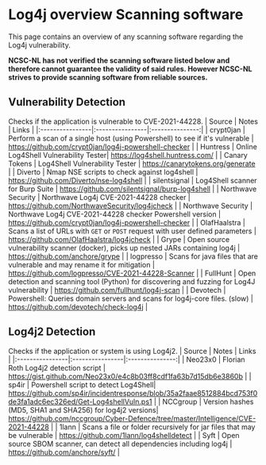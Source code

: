 # Log4j overview Scanning software

This page contains an overview of any scanning software regarding the Log4j vulnerability. 

**NCSC-NL has not verified the scanning software listed below and therefore cannot guarantee the validity of said rules.
However NCSC-NL strives to provide scanning software from reliable sources.**

## Vulnerability Detection
Checks if the application is vulnerable to CVE-2021-44228.
| Source      | Notes        | Links |
|:----------------|:----------------|:---------------:|
| crypt0jan     | Perform a scan of a single host (using Powershell) to see if it's vulnerable | https://github.com/crypt0jan/log4j-powershell-checker |
| Huntress  | Online Log4Shell Vulnerability Tester| https://log4shell.huntress.com/ |
| Canary Tokens |  Log4Shell Vulnerability Tester | https://canarytokens.org/generate |
| Diverto | Nmap NSE scripts to check against log4shell | https://github.com/Diverto/nse-log4shell |
| silentsignal | Log4Shell scanner for Burp Suite | https://github.com/silentsignal/burp-log4shell |
| Northwave Security | Northwave Log4j CVE-2021-44228 checker | https://github.com/NorthwaveSecurity/log4jcheck |
| Northwave Security | Northwave Log4j CVE-2021-44228 checker Powershell version | https://github.com/crypt0jan/log4j-powershell-checker |
| OlafHaalstra | Scans a list of URLs with `GET` or `POST` request with user defined parameters | https://github.com/OlafHaalstra/log4jcheck |
| Grype   | Open source vulnerability scanner (docker), picks up nested JARs containing log4j | https://github.com/anchore/grype |
| logpresso | Scans for java files that are vulnerable and may rename it for mitigation | https://github.com/logpresso/CVE-2021-44228-Scanner |
| FullHunt | Open detection and scanning tool (Python) for discovering and fuzzing for Log4J vulnerability | https://github.com/fullhunt/log4j-scan |
| Devotech | Powershell: Queries domain servers and scans for log4j-core files. (slow) | https://github.com/devotech/check-log4j |

## Log4j2 Detection
Checks if the application or system is using Log4j2.
| Source      | Notes        | Links |
|:----------------|:----------------|:---------------:|
| Neo23x0   | Florian Roth Log4j2 detection script | https://gist.github.com/Neo23x0/e4c8b03ff8cdf1fa63b7d15db6e3860b |
| sp4ir     | Powershell script to detect Log4Shell| https://github.com/sp4ir/incidentresponse/blob/35a2faae8512884bcd753f0de3fa1adc6ec326ed/Get-Log4shellVuln.ps1 |
| NCCgroup  | Version hashes (MD5, SHA1 and SHA256) for log4j2 versions| https://github.com/nccgroup/Cyber-Defence/tree/master/Intelligence/CVE-2021-44228 |
| 1lann  | Scans a file or folder recursively for jar files that may be vulnerable | https://github.com/1lann/log4shelldetect |
| Syft | Open source SBOM scanner, can detect all dependencies including log4j | https://github.com/anchore/syft/ |
